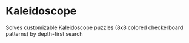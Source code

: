 # Kaleidoscope
Solves customizable Kaleidoscope puzzles (8x8 colored checkerboard patterns) by depth-first search
